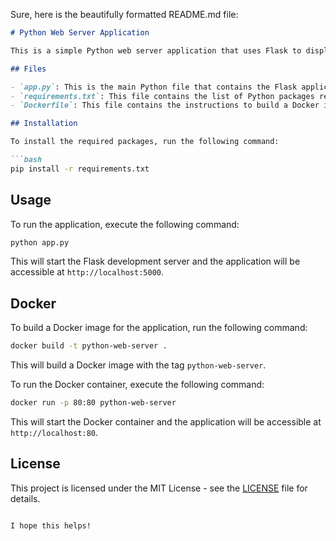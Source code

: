Sure, here is the beautifully formatted README.md file:

```markdown
# Python Web Server Application

This is a simple Python web server application that uses Flask to display "Hello, World!" on the homepage.

## Files

- `app.py`: This is the main Python file that contains the Flask application.
- `requirements.txt`: This file contains the list of Python packages required to run the application.
- `Dockerfile`: This file contains the instructions to build a Docker image for the application.

## Installation

To install the required packages, run the following command:

```bash
pip install -r requirements.txt
```

## Usage

To run the application, execute the following command:

```bash
python app.py
```

This will start the Flask development server and the application will be accessible at `http://localhost:5000`.

## Docker

To build a Docker image for the application, run the following command:

```bash
docker build -t python-web-server .
```

This will build a Docker image with the tag `python-web-server`.

To run the Docker container, execute the following command:

```bash
docker run -p 80:80 python-web-server
```

This will start the Docker container and the application will be accessible at `http://localhost:80`.

## License

This project is licensed under the MIT License - see the [LICENSE](LICENSE) file for details.
```

I hope this helps!